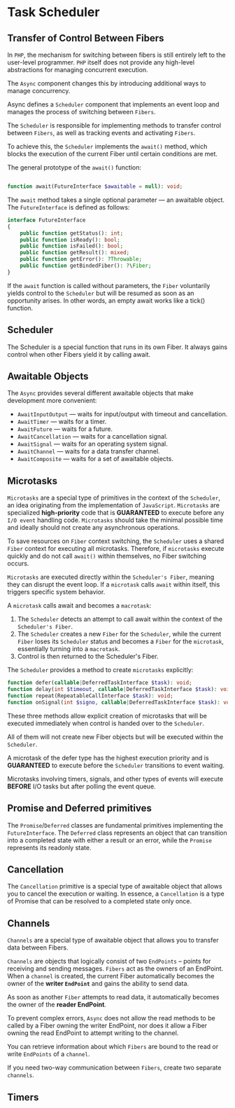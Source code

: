 # Task Scheduler

## Transfer of Control Between Fibers

In `PHP`, the mechanism for switching between fibers is still entirely left to the user-level programmer. 
`PHP` itself does not provide any high-level abstractions for managing concurrent execution.

The `Async` component changes this by introducing additional ways to manage concurrency.

Async defines a `Scheduler` component that implements an event loop and manages 
the process of switching between `Fibers`.

The `Scheduler` is responsible for implementing methods to transfer control between `Fibers`, 
as well as tracking events and activating `Fibers`.

To achieve this, the `Scheduler` implements the `await()` method, 
which blocks the execution of the current Fiber until certain conditions are met.

The general prototype of the `await()` function:
```php

function await(FutureInterface $awaitable = null): void;

```

The `await` method takes a single optional parameter — an awaitable object.
The `FutureInterface` is defined as follows:

```php
interface FutureInterface
{
    public function getStatus(): int;
    public function isReady(): bool;
    public function isFailed(): bool;
    public function getResult(): mixed;
    public function getError(): ?Throwable;
    public function getBindedFiber(): ?\Fiber;
}
```

If the `await` function is called without parameters, the `Fiber` voluntarily yields control to 
the `Scheduler` but will be resumed as soon as an opportunity arises.
In other words, an empty await works like a tick() function.

## Scheduler

The Scheduler is a special function that runs in its own Fiber. 
It always gains control when other Fibers yield it by calling await.

## Awaitable Objects

The `Async` provides several different awaitable objects that make development more convenient:

* `AwaitInputOutput`    — waits for input/output with timeout and cancellation.
* `AwaitTimer`          — waits for a timer.
* `AwaitFuture`         — waits for a future.
* `AwaitCancellation`   — waits for a cancellation signal.
* `AwaitSignal`         — waits for an operating system signal.
* `AwaitChannel`        — waits for a data transfer channel.
* `AwaitComposite`      — waits for a set of awaitable objects.

## Microtasks

`Microtasks` are a special type of primitives in the context of the `Scheduler`, 
an idea originating from the implementation of `JavaScript`. 
`Microtasks` are specialized **high-priority** code that is **GUARANTEED** to execute before 
any `I/O event` handling code. 
`Microtasks` should take the minimal possible time and ideally should not create 
any asynchronous operations.

To save resources on `Fiber` context switching, the `Scheduler` uses 
a shared `Fiber` context for executing all microtasks. 
Therefore, if `microtasks` execute quickly and do not call `await()` within themselves, 
no Fiber switching occurs.

`Microtasks` are executed directly within the `Scheduler's Fiber`, meaning they can disrupt the event loop. 
If a `microtask` calls `await` within itself, this triggers specific system behavior.

A `microtask` calls await and becomes a `macrotask`:

1. The `Scheduler` detects an attempt to call await within the context of the `Scheduler's Fiber`.
2. The `Scheduler` creates a new `Fiber` for the `Scheduler`, while the current `Fiber` loses its `Scheduler` status 
and becomes a `Fiber` for the `microtask`, essentially turning into a `macrotask`.
3. Control is then returned to the Scheduler's Fiber.

The `Scheduler` provides a method to create `microtasks` explicitly:

```php
function defer(callable|DeferredTaskInterface $task): void;
function delay(int $timeout, callable|DeferredTaskInterface $task): void;
function repeat(RepeatableCallInterface $task): void;
function onSignal(int $signo, callable|DeferredTaskInterface $task): void;
```

These three methods allow explicit creation of microtasks that will be 
executed immediately when control is handed over to the `Scheduler`. 

All of them will not create new Fiber objects but will be executed within the `Scheduler`.

A microtask of the defer type has the highest execution priority and is **GUARANTEED** 
to execute before the `Scheduler` transitions to event waiting.

Microtasks involving timers, signals, and other types of events will execute **BEFORE** I/O tasks 
but after polling the event queue.

## Promise and Deferred primitives

The `Promise`/`Deferred` classes are fundamental primitives implementing the `FutureInterface`. 
The `Deferred` class represents an object that can transition into a completed state with either a result or an error, 
while the `Promise` represents its readonly state.

## Cancellation

The `Cancellation` primitive is a special type of awaitable object that allows you to cancel the execution or waiting.
In essence, a `Cancellation` is a type of Promise that can be resolved to a completed state only once.

## Channels

`Channels` are a special type of awaitable object that allows you to transfer data between Fibers.

`Channels` are objects that logically consist of two `EndPoints` – points for receiving and sending messages. 
`Fibers` act as the owners of an EndPoint. 
When a `channel` is created, the current Fiber automatically becomes the owner of 
the **writer `EndPoint`** and gains the ability to send data.

As soon as another `Fiber` attempts to read data, it automatically becomes the owner of the **reader EndPoint**.

To prevent complex errors, `Async` does not allow the read methods to be called by 
a Fiber owning the writer EndPoint, nor does it allow 
a Fiber owning the read EndPoint to attempt writing to the channel.

You can retrieve information about which `Fibers` are bound to the read or write `EndPoints` of a `channel`.

If you need two-way communication between `Fibers`, create two separate `channels`.

## Timers

